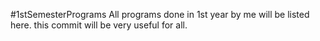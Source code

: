 #1stSemesterPrograms
All programs done in 1st year by me will be listed here.
this commit will be very useful for all.
